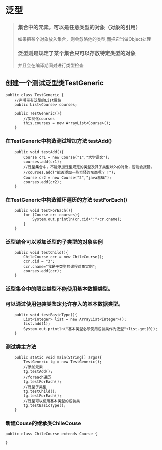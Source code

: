 # 泛型
> ### 集合中的元素，可以是任意类型的对象（对象的引用）
> 如果把某个对象放入集合，则会忽略他的类型,而把它当做Object处理
> ### 泛型则是规定了某个集合只可以存放特定类型的对象
> 并且会在编译期间对进行类型检查
## 创建一个测试泛型类TestGeneric

```
public class TestGeneric {
    //声明带有泛型的List属性
    public List<Course> courses;

    public TestGeneric(){
        //实例化courses
        this.courses = new ArrayList<Course>();
    }
```
### 在TestGeneric中构造测试增加方法 testAdd()

```
    public void testAdd(){
        Course cr1 = new Course("1","大学语文");
        courses.add(cr1);
        //泛型集合中，不能添加泛型规定的类型及其子类型以外的对象，否则会报错。
        //courses.add("能否添加一些奇怪的东西呢？！");
        Course cr2 = new Course("2","java基础");
        courses.add(cr2);
    }
```
### 在TestGeneric中构造循环遍历的方法 testForEach()

```
    public void testForEach(){
        for (Course cr: courses){
            System.out.println(cr.cid+":"+cr.cname);
        }
    }
```
### 泛型结合可以添加泛型的子类型的对象实例

```
    public void testChild(){
        ChileCourse ccr = new ChileCourse();
        ccr.cid = "3";
        ccr.cname="我是子类型的课程对象实例";
        courses.add(ccr);
    }
```
### 泛型集合中的限定类型不能使用基本数据类型。
### 可以通过使用包装类鉴定允许存入的基本数据类型。

```
    public void testBasicType(){
        List<Integer> list = new ArrayList<Integer>();
        list.add(1);
        System.out.println("基本类型必须使用包装类作为泛型"+list.get(0));
    }
```
### 测试类主方法

```
    public static void main(String[] args){
        TestGeneric tg = new TestGeneric();
        //添加元素
        tg.testAdd();
        //foreach遍历
        tg.testForEach();
        //泛型子类型
        tg.testChild();
        tg.testForEach();
        //泛型可以使用基本类型的包装类
        tg.testBasicType();
    }
```
### 新建Couse的继承类ChileCouse

```
public class ChileCourse extends Course {

}
```
